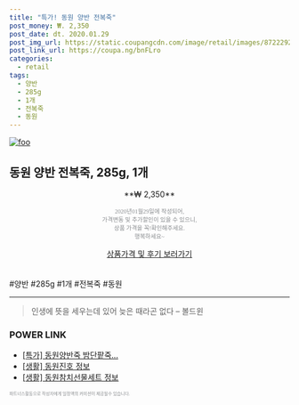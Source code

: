 ```yaml
--- 
title: "특가! 동원 양반 전복죽" 
post_money: ₩. 2,350 
post_date: dt. 2020.01.29 
post_img_url: https://static.coupangcdn.com/image/retail/images/8722292325556-4ae642f6-22b2-45bf-b1b4-fa42ec607fe6.jpg 
post_link_url: https://coupa.ng/bnFLro 
categories: 
  - retail 
tags: 
  - 양반 
  - 285g 
  - 1개 
  - 전복죽 
  - 동원 
--- 
```

[![foo](https://static.coupangcdn.com/image/retail/images/8722292325556-4ae642f6-22b2-45bf-b1b4-fa42ec607fe6.jpg)](https://coupa.ng/bnFLro) 

## 동원 양반 전복죽, 285g, 1개 
<p style="text-align: center;">**₩ 2,350**</p> 
<p style="text-align: center;"><span style="color: #898c8f; font-family: Georgia,Times,serif; font-size: 0.75em;">2020년01월29일에 작성되어, <br>가격변동 및 추가할인이 있을 수 있으니,<br> 상품 가격을 꼭!확인해주세요.<br>행복하세요~</span> 
</p>	 
<div markdown="0" style="text-align: center;"><a href="https://coupa.ng/bnFLro" class="btn btn--success">상품가격 및 후기 보러가기</a></div> 
<br><br> 
  #양반 #285g #1개 #전복죽 #동원 
<hr> 

> 인생에 뜻을 세우는데 있어 늦은 때라곤 없다 – 볼드윈 


### POWER LINK

* <a href="https://blog.naver.com/an0733/221789805657" target="_blank">[특가] 동원양반죽 밤단팥죽...</a>
* <a href="https://blog.naver.com/santokki14/221770608003" target="_blank"> [생활] 동원진호 정보 </a>
* <a href="https://blog.naver.com/santokki14/221766491403" target="_blank"> [생활] 동원참치선물세트 정보 </a>

<span style="color: #898c8f; font-family: Georgia,Times,serif; font-size: 0.55em;">파트너스활동으로 작성자에게 일정액의 커미션이 제공될수 있습니다.</span> 
